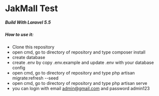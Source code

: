 # JakMall Test

##### Build With Laravel 5.5

##### How to use it:

- Clone this repository
- open cmd, go to directory of repository and type composer install
- create database 
- create .env by copy .env.example and update .env with your database config
- open cmd, go to directory of repository and type php artisan migrate:refresh --seed
- open cmd, go to directory of repository and type php artisan serve
- you can login with email admin@gmail.com and password admin123
